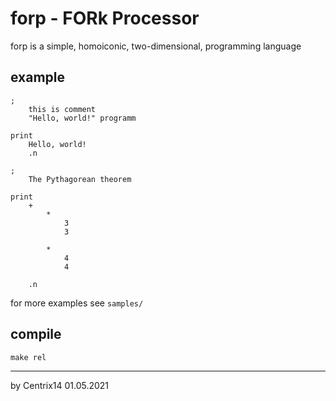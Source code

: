 # forp - FORk Processor
forp is a simple, homoiconic, two-dimensional, programming language

## example
```
;
	this is comment
	"Hello, world!" programm

print
	Hello, world!
	.n

;
	The Pythagorean theorem

print
	+
		*
			3
			3

		*
			4
			4	

	.n
```

for more examples see `samples/`

## compile
```
make rel
```

---
by Centrix14 01.05.2021
